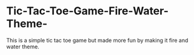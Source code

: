 # Tic-Tac-Toe-Game-Fire-Water-Theme-
This is a simple tic tac toe game but made more fun by making it fire and water theme.
